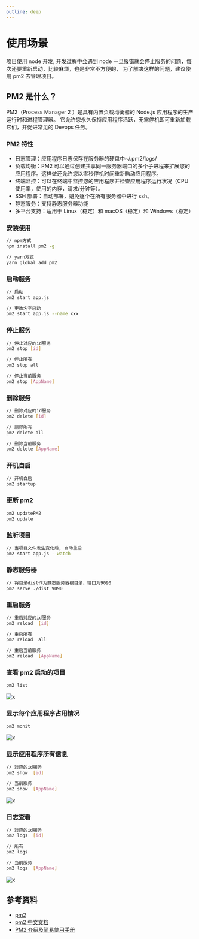 ```yaml
---
outline: deep
---
```


# 使用场景

项目使用 node 开发, 开发过程中会遇到 node 一旦报错就会停止服务的问题，每次还要重新启动，比较麻烦，也是非常不方便的， 为了解决这样的问题，建议使用 pm2 去管理项目。

## PM2 是什么？

PM2（Process Manager 2 ）是具有内置负载均衡器的 Node.js 应用程序的生产运行时和进程管理器。 它允许您永久保持应用程序活跃，无需停机即可重新加载它们，并促进常见的 Devops 任务。

### PM2 特性

- 日志管理：应用程序日志保存在服务器的硬盘中~/.pm2/logs/
- 负载均衡：PM2 可以通过创建共享同一服务器端口的多个子进程来扩展您的应用程序。这样做还允许您以零秒停机时间重新启动应用程序。
- 终端监控：可以在终端中监控您的应用程序并检查应用程序运行状况（CPU 使用率，使用的内存，请求/分钟等）。
- SSH 部署：自动部署，避免逐个在所有服务器中进行 ssh。
- 静态服务：支持静态服务器功能
- 多平台支持：适用于 Linux（稳定）和 macOS（稳定）和 Windows（稳定）

### 安装使用

```sh
// npm方式
npm install pm2 -g

// yarn方式
yarn global add pm2
```

### 启动服务

```sh
// 启动
pm2 start app.js

// 更改名字启动
pm2 start app.js --name xxx
```

### 停止服务

```sh
// 停止对应的id服务
pm2 stop [id]

// 停止所有
pm2 stop all

// 停止当前服务
pm2 stop [AppName]
```

### 删除服务

```sh
// 删除对应的id服务
pm2 delete [id]

// 删除所有
pm2 delete all

// 删除当前服务
pm2 delete [AppName]
```

### 开机自启

```sh
// 开机自启
pm2 startup
```

### 更新 pm2

```sh
pm2 updatePM2
pm2 update
```

### 监听项目

```sh
// 当项目文件发生变化后, 自动重启
pm2 start app.js --watch
```

### 静态服务器

```sh
// 将目录dist作为静态服务器根目录，端口为9090
pm2 serve ./dist 9090
```

### 重启服务

```sh
// 重启对应的id服务
pm2 reload  [id]

// 重启所有
pm2 reload  all

// 重启当前服务
pm2 reload  [AppName]
```

### 查看 pm2 启动的项目

```sh
pm2 list
```

![x](https://file.wangzevw.com/images/20211112161839.4qralqpkna.webp)

### 显示每个应用程序占用情况

```sh
pm2 monit
```

![x](https://file.wangzevw.com/images/20211112162030.5mns170i11.webp)

### 显示应用程序所有信息

```sh
// 对应的id服务
pm2 show  [id]

// 当前服务
pm2 show  [AppName]
```

![x](https://file.wangzevw.com/images/20211112162232.64dtps30al.webp)

### 日志查看

```sh
// 对应的id服务
pm2 logs  [id]

// 所有
pm2 logs

// 当前服务
pm2 logs  [AppName]
```

![x](https://file.wangzevw.com/images/20211112161915.2h8a298d3g.webp)

## 参考资料

- [pm2](https://pm2.keymetrics.io/)
- [pm2 中文文档](https://www.npmjs.com/package/pm2)
- [PM2 介绍及简易使用手册](https://auan.cn/internet/2059.html)
